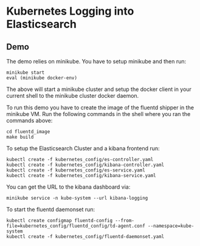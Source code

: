 # Kubernetes Logging into Elasticsearch

## Demo

The demo relies on minikube. You have to setup minikube and then run:
```
minikube start
eval (minikube docker-env)
```
The above will start a minikube cluster and setup the docker client in your current shell to the minikube cluster docker daemon. 

To run this demo you have to create the image of the fluentd shipper in the minikube VM. Run the following commands in the shell where you ran the commands above:

```
cd fluentd_image
make build
```

To setup the Elasticsearch Cluster and a kibana frontend run:
```
kubectl create -f kubernetes_config/es-controller.yaml
kubectl create -f kubernetes_config/kibana-controller.yaml
kubectl create -f kubernetes_config/es-service.yaml
kubectl create -f kubernetes_config/kibana-service.yaml

```

You can get the URL to the kibana dashboard via:
```
minikube service -n kube-system --url kibana-logging
```

To start the fluentd daemonset run:
```
kubectl create configmap fluentd-config --from-file=kubernetes_config/fluentd_config/td-agent.conf --namespace=kube-system
kubectl create -f kubernetes_config/fluentd-daemonset.yaml
```